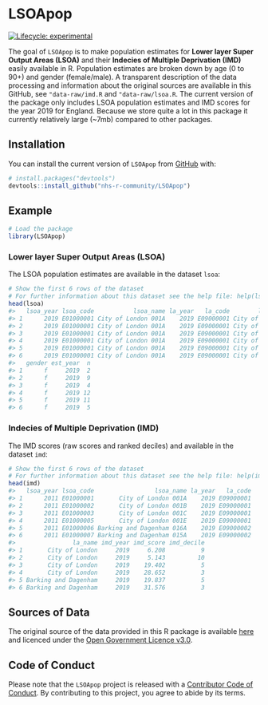 
<!-- README.md is generated from README.Rmd. Please edit that file -->

# LSOApop

<!-- badges: start -->

[![Lifecycle:
experimental](https://img.shields.io/badge/lifecycle-experimental-orange.svg)](https://lifecycle.r-lib.org/articles/stages.html#experimental)
<!-- badges: end -->

The goal of `LSOApop` is to make population estimates for **Lower layer
Super Output Areas (LSOA)** and their **Indecies of Multiple Deprivation
(IMD)** easily available in R. Population estimates are broken down by
age (0 to 90+) and gender (female/male). A transparent description of
the data processing and information about the original sources are
available in this GitHub, see `"data-raw/imd.R` and `"data-raw/lsoa.R`.
The current version of the package only includes LSOA population
estimates and IMD scores for the year 2019 for England. Because we store
quite a lot in this package it currently relatively large (\~7mb)
compared to other packages.

## Installation

You can install the current version of `LSOApop` from
[GitHub](https://github.com/) with:

``` r
# install.packages("devtools")
devtools::install_github("nhs-r-community/LSOApop")
```

## Example

``` r
# Load the package
library(LSOApop)
```

### Lower layer Super Output Areas (LSOA)

The LSOA population estimates are available in the dataset `lsoa`:

``` r
# Show the first 6 rows of the dataset
# For further information about this dataset see the help file: help(lsoa)
head(lsoa)
#>   lsoa_year lsoa_code           lsoa_name la_year   la_code        la_name age
#> 1      2019 E01000001 City of London 001A    2019 E09000001 City of London   0
#> 2      2019 E01000001 City of London 001A    2019 E09000001 City of London   1
#> 3      2019 E01000001 City of London 001A    2019 E09000001 City of London   2
#> 4      2019 E01000001 City of London 001A    2019 E09000001 City of London   3
#> 5      2019 E01000001 City of London 001A    2019 E09000001 City of London   4
#> 6      2019 E01000001 City of London 001A    2019 E09000001 City of London   5
#>   gender est_year  n
#> 1      f     2019  2
#> 2      f     2019  9
#> 3      f     2019  4
#> 4      f     2019 12
#> 5      f     2019 11
#> 6      f     2019  5
```

### Indecies of Multiple Deprivation (IMD)

The IMD scores (raw scores and ranked deciles) and available in the
dataset `imd`:

``` r
# Show the first 6 rows of the dataset
# For further information about this dataset see the help file: help(imd)
head(imd)
#>   lsoa_year lsoa_code                 lsoa_name la_year   la_code
#> 1      2011 E01000001       City of London 001A    2019 E09000001
#> 2      2011 E01000002       City of London 001B    2019 E09000001
#> 3      2011 E01000003       City of London 001C    2019 E09000001
#> 4      2011 E01000005       City of London 001E    2019 E09000001
#> 5      2011 E01000006 Barking and Dagenham 016A    2019 E09000002
#> 6      2011 E01000007 Barking and Dagenham 015A    2019 E09000002
#>                la_name imd_year imd_score imd_decile
#> 1       City of London     2019     6.208          9
#> 2       City of London     2019     5.143         10
#> 3       City of London     2019    19.402          5
#> 4       City of London     2019    28.652          3
#> 5 Barking and Dagenham     2019    19.837          5
#> 6 Barking and Dagenham     2019    31.576          3
```

## Sources of Data

The original source of the data provided in this R package is available
[here](https://www.ons.gov.uk/peoplepopulationandcommunity/populationandmigration/populationestimates/datasets/lowersuperoutputareamidyearpopulationestimates)
and licenced under the [Open Government Licence
v3.0](http://www.nationalarchives.gov.uk/doc/open-government-licence/version/3/).

## Code of Conduct

Please note that the `LSOApop` project is released with a [Contributor
Code of
Conduct](https://contributor-covenant.org/version/2/0/CODE_OF_CONDUCT.html).
By contributing to this project, you agree to abide by its terms.
